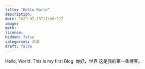 ```yaml
---
title: "Hello World"
description: 
date: 2022-02-13T21:09:21Z
image: 
math: 
license: 
hidden: false
categories: 测试
draft: false
---
```

Hello, World. 
This is my first Blog.
你好，世界
这是我的第一条博客。